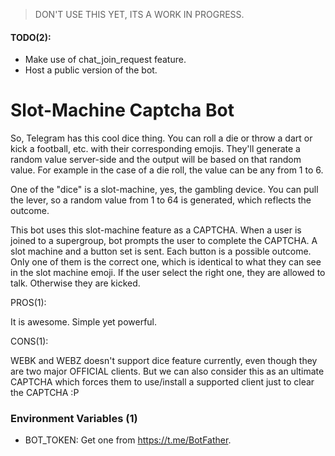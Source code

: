 > DON'T USE THIS YET, ITS A WORK IN PROGRESS.

#### TODO(2):

- Make use of chat_join_request feature.
- Host a public version of the bot.

# Slot-Machine Captcha Bot

So, Telegram has this cool dice thing. You can roll a die or throw a dart or
kick a football, etc. with their corresponding emojis. They'll generate a random
value server-side and the output will be based on that random value. For example
in the case of a die roll, the value can be any from 1 to 6.

One of the "dice" is a slot-machine, yes, the gambling device. You can pull the
lever, so a random value from 1 to 64 is generated, which reflects the outcome.

This bot uses this slot-machine feature as a CAPTCHA. When a user is joined to a
supergroup, bot prompts the user to complete the CAPTCHA. A slot machine and a
button set is sent. Each button is a possible outcome. Only one of them is the
correct one, which is identical to what they can see in the slot machine emoji.
If the user select the right one, they are allowed to talk. Otherwise they are
kicked.

PROS(1):

It is awesome. Simple yet powerful.

CONS(1):

WEBK and WEBZ doesn't support dice feature currently, even though they are two
major OFFICIAL clients. But we can also consider this as an ultimate CAPTCHA
which forces them to use/install a supported client just to clear the CAPTCHA :P

### Environment Variables (1)

- BOT_TOKEN: Get one from <https://t.me/BotFather>.
